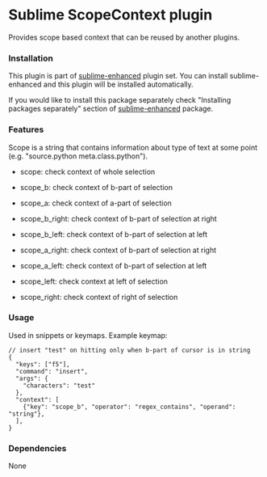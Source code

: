 # Sublime ScopeContext plugin

Provides scope based context that can be reused by another plugins.


### Installation

This plugin is part of [sublime-enhanced](http://github.com/shagabutdinov/sublime-enhanced)
plugin set. You can install sublime-enhanced and this plugin will be installed
automatically.

If you would like to install this package separately check "Installing packages
separately" section of [sublime-enhanced](http://github.com/shagabutdinov/sublime-enhanced)
package.


### Features

Scope is a string that contains information about type of text at some point
(e.g. "source.python meta.class.python").

- scope: check context of whole selection

- scope_b: check context of b-part of selection

- scope_a: check context of a-part of selection

- scope_b_right: check context of b-part of selection at right

- scope_b_left: check context of b-part of selection at left

- scope_a_right: check context of b-part of selection at right

- scope_a_left: check context of b-part of selection at left

- scope_left: check context at left of selection

- scope_right: check context of right of selection


### Usage

Used in snippets or keymaps. Example keymap:

  ```
  // insert "test" on hitting only when b-part of cursor is in string
  {
    "keys": ["f5"],
    "command": "insert",
    "args": {
      "characters": "test"
    },
    "context": [
      {"key": "scope_b", "operator": "regex_contains", "operand": "string"},
    ],
  }
  ```


### Dependencies

None